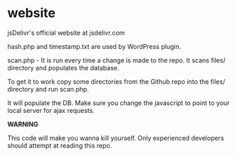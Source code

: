 website
=======

jsDelivr's official website at jsdelivr.com


hash.php and timestamp.txt are used by WordPress plugin. 

scan.php -  It is run every time a change is made to the repo. It scans files/ directory and populates the database.

To get it to work copy some directories from the Github repo into the files/ directory and run scan.php.

It will populate the DB. Make sure you change the javascript to point to your local server for ajax requests.


**WARNING**

This code will make you wanna kill yourself.
Only experienced developers should attempt at reading this repo.
